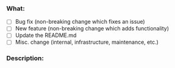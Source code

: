 <!--
- Fill in the form below correctly. This will help the team to understand the PR and also work on it.
-->

### What:

- [ ] Bug fix (non-breaking change which fixes an issue)
- [ ] New feature (non-breaking change which adds functionality)
- [ ] Update the README.md
- [ ] Misc. change (internal, infrastructure, maintenance, etc.)

### Description:

<!-- describe what your PR is solving -->